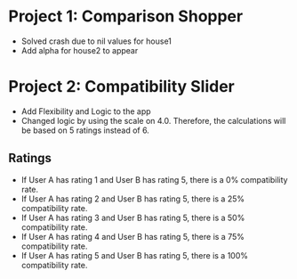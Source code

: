 # Project 1: Comparison Shopper

* Solved crash due to nil values for house1
* Add alpha for house2 to appear

# Project 2: Compatibility Slider

* Add Flexibility and Logic to the app
* Changed logic by using the scale on 4.0. Therefore, the calculations will be based on 5 ratings instead of 6. 

## Ratings
* If User A has rating 1 and User B has rating 5, there is a 0% compatibility rate.
* If User A has rating 2 and User B has rating 5, there is a 25% compatibility rate.
* If User A has rating 3 and User B has rating 5, there is a 50% compatibility rate.
* If User A has rating 4 and User B has rating 5, there is a 75% compatibility rate.
* If User A has rating 5 and User B has rating 5, there is a 100% compatibility rate.


 